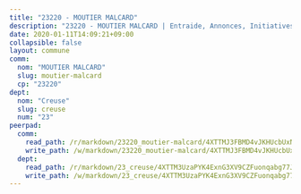 ```yaml
---
title: "23220 - MOUTIER MALCARD"
description: "23220 - MOUTIER MALCARD | Entraide, Annonces, Initiatives"
date: 2020-01-11T14:09:21+09:00
collapsible: false
layout: commune
comm:
  nom: "MOUTIER MALCARD"
  slug: moutier-malcard
  cp: "23220"
dept:
  nom: "Creuse"
  slug: creuse
  num: "23"
peerpad:
  comm:
    read_path: /r/markdown/23220_moutier-malcard/4XTTMJ3FBMD4vJKHUcbUxN42TL2USA8BCLyjNRBnxunr5v1x4
    write_path: /w/markdown/23220_moutier-malcard/4XTTMJ3FBMD4vJKHUcbUxN42TL2USA8BCLyjNRBnxunr5v1x4-K3TgTjzyx46zWZxUh6AHcxWRDYwmjxz9F8pHUshDwGcSza7tEqLhB8sGERyCH7dUPGPB6F6axsQj2dphY65p2yckJE4ssAPV6B3nuUKXexSwZnWm8ZRqa4VD7yHuerDh9eRqhucc
  dept:
    read_path: /r/markdown/23_creuse/4XTTM3UzaPYK4ExnG3XV9CZFuonqabg77JTNiqvJ5MQS23jj7
    write_path: /w/markdown/23_creuse/4XTTM3UzaPYK4ExnG3XV9CZFuonqabg77JTNiqvJ5MQS23jj7-K3TgUKE86JxR4JSYXC5aZe6fqBSBprUrmaVFUW2jmdnpHS2xDyA3bckVFWgGTEWFg2GMkYcK4FztBw3HJgWqQMWmUjaPRWNNPUiVES6qbqTDLs9pxQ3uHzULq9XSj5J8FTp6MDn1
---
```


